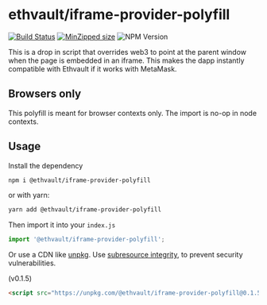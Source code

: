# ethvault/iframe-provider-polyfill

[![Build Status](https://travis-ci.org/ethvault/iframe-provider-polyfill.svg?branch=master)](https://travis-ci.org/ethvault/iframe-provider-polyfill)
[![MinZipped size](https://badgen.net/bundlephobia/minzip/@ethvault/iframe-provider-polyfill)](https://bundlephobia.com/result?p=@ethvault/iframe-provider-polyfill@0.1.4)
![NPM Version](https://img.shields.io/npm/v/@ethvault/iframe-provider-polyfill.svg)

This is a drop in script that overrides web3 to point at the parent window when the page is embedded in an iframe.
This makes the dapp instantly compatible with Ethvault if it works with MetaMask.

## Browsers only

This polyfill is meant for browser contexts only. 
The import is no-op in node contexts.

## Usage

Install the dependency

```bash
npm i @ethvault/iframe-provider-polyfill
```

or with yarn:

```bash
yarn add @ethvault/iframe-provider-polyfill
```

Then import it into your `index.js`

```typescript
import '@ethvault/iframe-provider-polyfill';
```

Or use a CDN like [unpkg](https://unpkg.com). 
Use [subresource integrity](https://developer.mozilla.org/en-US/docs/Web/Security/Subresource_Integrity),
to prevent security vulnerabilities.

(v0.1.5)
```html
<script src="https://unpkg.com/@ethvault/iframe-provider-polyfill@0.1.5/dist/index.js" integrity="sha384-qx1eG3ocmrXxXBwEL+qnP7je980Depwy/J7keRHVnqfEFVXHJ0ruzYIsUX767NEH" crossorigin="anonymous"></script>
```
